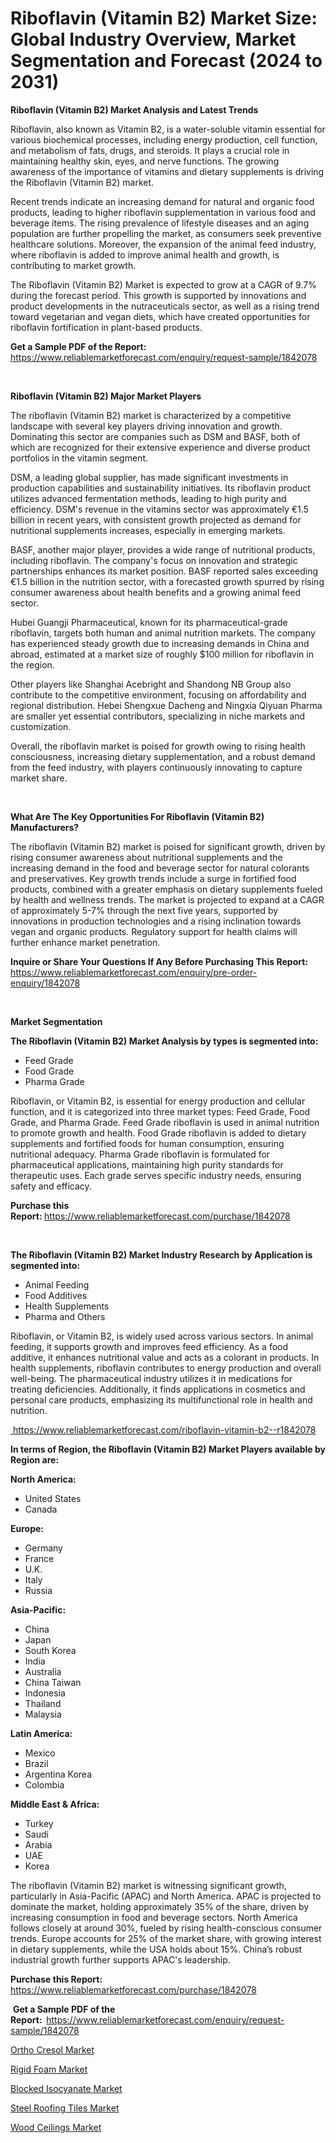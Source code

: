<p><h1>Riboflavin (Vitamin B2) Market Size: Global Industry Overview, Market Segmentation and Forecast (2024 to 2031)</h1></p><p><strong>Riboflavin (Vitamin B2) Market Analysis and Latest Trends</strong></p>
<p><p>Riboflavin, also known as Vitamin B2, is a water-soluble vitamin essential for various biochemical processes, including energy production, cell function, and metabolism of fats, drugs, and steroids. It plays a crucial role in maintaining healthy skin, eyes, and nerve functions. The growing awareness of the importance of vitamins and dietary supplements is driving the Riboflavin (Vitamin B2) market.</p><p>Recent trends indicate an increasing demand for natural and organic food products, leading to higher riboflavin supplementation in various food and beverage items. The rising prevalence of lifestyle diseases and an aging population are further propelling the market, as consumers seek preventive healthcare solutions. Moreover, the expansion of the animal feed industry, where riboflavin is added to improve animal health and growth, is contributing to market growth.</p><p>The Riboflavin (Vitamin B2) Market is expected to grow at a CAGR of 9.7% during the forecast period. This growth is supported by innovations and product developments in the nutraceuticals sector, as well as a rising trend toward vegetarian and vegan diets, which have created opportunities for riboflavin fortification in plant-based products.</p></p>
<p><strong>Get a Sample PDF of the Report:&nbsp;</strong> <a href="https://www.reliablemarketforecast.com/enquiry/request-sample/1842078?utm_campaign=1722&utm_medium=2&utm_source=Github&utm_content=ia&utm_term=16102024&utm_id=riboflavin-vitamin-b2">https://www.reliablemarketforecast.com/enquiry/request-sample/1842078</a></p>
<p>&nbsp;</p>
<p><strong>Riboflavin (Vitamin B2) Major Market Players</strong></p>
<p><p>The riboflavin (Vitamin B2) market is characterized by a competitive landscape with several key players driving innovation and growth. Dominating this sector are companies such as DSM and BASF, both of which are recognized for their extensive experience and diverse product portfolios in the vitamin segment.</p><p>DSM, a leading global supplier, has made significant investments in production capabilities and sustainability initiatives. Its riboflavin product utilizes advanced fermentation methods, leading to high purity and efficiency. DSM's revenue in the vitamins sector was approximately €1.5 billion in recent years, with consistent growth projected as demand for nutritional supplements increases, especially in emerging markets.</p><p>BASF, another major player, provides a wide range of nutritional products, including riboflavin. The company's focus on innovation and strategic partnerships enhances its market position. BASF reported sales exceeding €1.5 billion in the nutrition sector, with a forecasted growth spurred by rising consumer awareness about health benefits and a growing animal feed sector.</p><p>Hubei Guangji Pharmaceutical, known for its pharmaceutical-grade riboflavin, targets both human and animal nutrition markets. The company has experienced steady growth due to increasing demands in China and abroad, estimated at a market size of roughly $100 million for riboflavin in the region.</p><p>Other players like Shanghai Acebright and Shandong NB Group also contribute to the competitive environment, focusing on affordability and regional distribution. Hebei Shengxue Dacheng and Ningxia Qiyuan Pharma are smaller yet essential contributors, specializing in niche markets and customization.</p><p>Overall, the riboflavin market is poised for growth owing to rising health consciousness, increasing dietary supplementation, and a robust demand from the feed industry, with players continuously innovating to capture market share.</p></p>
<p>&nbsp;</p>
<p><strong>What Are The Key Opportunities For Riboflavin (Vitamin B2) Manufacturers?</strong></p>
<p><p>The riboflavin (Vitamin B2) market is poised for significant growth, driven by rising consumer awareness about nutritional supplements and the increasing demand in the food and beverage sector for natural colorants and preservatives. Key growth trends include a surge in fortified food products, combined with a greater emphasis on dietary supplements fueled by health and wellness trends. The market is projected to expand at a CAGR of approximately 5-7% through the next five years, supported by innovations in production technologies and a rising inclination towards vegan and organic products. Regulatory support for health claims will further enhance market penetration.</p></p>
<p><strong>Inquire or Share Your Questions If Any Before Purchasing This Report:</strong> <a href="https://www.reliablemarketforecast.com/enquiry/pre-order-enquiry/1842078?utm_campaign=1722&utm_medium=2&utm_source=Github&utm_content=ia&utm_term=16102024&utm_id=riboflavin-vitamin-b2">https://www.reliablemarketforecast.com/enquiry/pre-order-enquiry/1842078</a></p>
<p>&nbsp;</p>
<p><strong>Market Segmentation</strong></p>
<p><strong>The Riboflavin (Vitamin B2) Market Analysis by types is segmented into:</strong></p>
<p><ul><li>Feed Grade</li><li>Food Grade</li><li>Pharma Grade</li></ul></p>
<p><p>Riboflavin, or Vitamin B2, is essential for energy production and cellular function, and it is categorized into three market types: Feed Grade, Food Grade, and Pharma Grade. Feed Grade riboflavin is used in animal nutrition to promote growth and health. Food Grade riboflavin is added to dietary supplements and fortified foods for human consumption, ensuring nutritional adequacy. Pharma Grade riboflavin is formulated for pharmaceutical applications, maintaining high purity standards for therapeutic uses. Each grade serves specific industry needs, ensuring safety and efficacy.</p></p>
<p><strong>Purchase this Report:&nbsp;</strong><a href="https://www.reliablemarketforecast.com/purchase/1842078?utm_campaign=1722&utm_medium=2&utm_source=Github&utm_content=ia&utm_term=16102024&utm_id=riboflavin-vitamin-b2">https://www.reliablemarketforecast.com/purchase/1842078</a></p>
<p>&nbsp;</p>
<p><strong>The Riboflavin (Vitamin B2) Market Industry Research by Application is segmented into:</strong></p>
<p><ul><li>Animal Feeding</li><li>Food Additives</li><li>Health Supplements</li><li>Pharma and Others</li></ul></p>
<p><p>Riboflavin, or Vitamin B2, is widely used across various sectors. In animal feeding, it supports growth and improves feed efficiency. As a food additive, it enhances nutritional value and acts as a colorant in products. In health supplements, riboflavin contributes to energy production and overall well-being. The pharmaceutical industry utilizes it in medications for treating deficiencies. Additionally, it finds applications in cosmetics and personal care products, emphasizing its multifunctional role in health and nutrition.</p></p>
<p><a href="https://www.reliablemarketforecast.com/riboflavin-vitamin-b2--r1842078?utm_campaign=1722&utm_medium=2&utm_source=Github&utm_content=ia&utm_term=16102024&utm_id=riboflavin-vitamin-b2">&nbsp;https://www.reliablemarketforecast.com/riboflavin-vitamin-b2--r1842078</a></p>
<p><strong>In terms of Region, the Riboflavin (Vitamin B2) Market Players available by Region are:</strong></p>
<p>
    <p> <strong> North America: </strong>
        <ul>
            <li>United States</li>
            <li>Canada</li>
        </ul>
        </p> 
    <p> <strong> Europe: </strong>
        <ul>
            <li>Germany</li>
            <li>France</li>
            <li>U.K.</li>
            <li>Italy</li>
            <li>Russia</li>
        </ul>
        </p> 
    <p> <strong> Asia-Pacific: </strong>
        <ul>
            <li>China</li>
            <li>Japan</li>
            <li>South Korea</li>
            <li>India</li>
            <li>Australia</li>
            <li>China Taiwan</li>
            <li>Indonesia</li>
            <li>Thailand</li>
            <li>Malaysia</li>
        </ul>
        </p> 
    <p> <strong> Latin America: </strong>
        <ul>
            <li>Mexico</li>
            <li>Brazil</li>
            <li>Argentina Korea</li>
            <li>Colombia</li>
        </ul>
        </p> 
    <p> <strong> Middle East & Africa: </strong>
        <ul>
            <li>Turkey</li>
            <li>Saudi</li>
            <li>Arabia</li>
            <li>UAE</li>
            <li>Korea</li>
        </ul>
    </p>
    </p>
<p><p>The riboflavin (Vitamin B2) market is witnessing significant growth, particularly in Asia-Pacific (APAC) and North America. APAC is projected to dominate the market, holding approximately 35% of the share, driven by increasing consumption in food and beverage sectors. North America follows closely at around 30%, fueled by rising health-conscious consumer trends. Europe accounts for 25% of the market share, with growing interest in dietary supplements, while the USA holds about 15%. China’s robust industrial growth further supports APAC's leadership.</p></p>
<p><strong>Purchase this Report: </strong><a href="https://www.reliablemarketforecast.com/purchase/1842078?utm_campaign=1722&utm_medium=2&utm_source=Github&utm_content=ia&utm_term=16102024&utm_id=riboflavin-vitamin-b2">https://www.reliablemarketforecast.com/purchase/1842078</a></p>
<p>&nbsp;<strong>Get a Sample PDF of the Report:&nbsp;&nbsp;</strong><a href="https://www.reliablemarketforecast.com/enquiry/request-sample/1842078?utm_campaign=1722&utm_medium=2&utm_source=Github&utm_content=ia&utm_term=16102024&utm_id=riboflavin-vitamin-b2">https://www.reliablemarketforecast.com/enquiry/request-sample/1842078</a></p>
<p><strong></strong></p>
<p><p><a href="https://www.linkedin.com/pulse/ortho-cresol-market-segmentation-geographical-regions-forcast-1tovc?utm_campaign=1722&utm_medium=2&utm_source=Github&utm_content=ia&utm_term=16102024&utm_id=riboflavin-vitamin-b2">Ortho Cresol Market</a></p><p><a href="https://www.linkedin.com/pulse/global-rigid-foam-market-sector2024-2031-metrics-3wsvc?utm_campaign=1722&utm_medium=2&utm_source=Github&utm_content=ia&utm_term=16102024&utm_id=riboflavin-vitamin-b2">Rigid Foam Market</a></p><p><a href="https://www.linkedin.com/pulse/global-perspectives-blocked-isocyanate-market-trends-challenges-nt0pc?utm_campaign=1722&utm_medium=2&utm_source=Github&utm_content=ia&utm_term=16102024&utm_id=riboflavin-vitamin-b2">Blocked Isocyanate Market</a></p><p><a href="https://www.linkedin.com/pulse/steel-roofing-tiles-market-essentials-key-players-demand-lkgfc?utm_campaign=1722&utm_medium=2&utm_source=Github&utm_content=ia&utm_term=16102024&utm_id=riboflavin-vitamin-b2">Steel Roofing Tiles Market</a></p><p><a href="https://www.linkedin.com/pulse/global-wood-ceilings-market-focus-application-end-use-industry-9v9oc?utm_campaign=1722&utm_medium=2&utm_source=Github&utm_content=ia&utm_term=16102024&utm_id=riboflavin-vitamin-b2">Wood Ceilings Market</a></p></p>